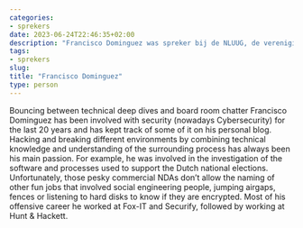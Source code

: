 ```yaml
---
categories:
- sprekers
date: 2023-06-24T22:46:35+02:00
description: "Francisco Dominguez was spreker bij de NLUUG, de vereniging voor open systemen en open standaarden. Lees meer over deze spreker."
tags:
- sprekers
slug:
title: "Francisco Dominguez"
type: person
---
```


Bouncing between technical deep dives and board room chatter Francisco Dominguez has been involved with security (nowadays Cybersecurity) for the last 20 years and has kept track of some of it on his personal blog. Hacking and breaking different environments by combining technical knowledge and understanding of the surrounding process has always been his main passion. For example, he was involved in the investigation of the software and processes used to support the Dutch national elections. Unfortunately, those pesky commercial NDAs don’t allow the naming of other fun jobs that involved social engineering people, jumping airgaps, fences or listening to hard disks to know if they are encrypted. Most of his offensive career he worked at Fox-IT and Securify, followed by working at Hunt & Hackett.
